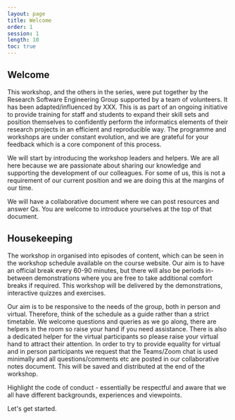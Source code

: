```yaml
---
layout: page
title: Welcome
order: 1
session: 1
length: 10
toc: true
---
```


## Welcome

This workshop, and the others in the series, were put together by the Research Software Engineering Group supported by a team of volunteers. It has been adapted/influenced by XXX. This is as part of an ongoing initiative to provide training for staff and students to expand their skill sets and position themselves to confidently perform the informatics elements of their research projects in an efficient and reproducible way. The programme and workshops are under constant evolution, and we are grateful for your feedback which is a core component of this process.

We will start by introducing the workshop leaders and helpers. We are all here because we are passionate about sharing our knowledge and supporting the development of our colleagues. For some of us, this is not a requirement of our current position and we are doing this at the margins of our time.

We will have a collaborative document where we can post resources and answer Qs. You are welcome to introduce yourselves at the top of that document.

## Housekeeping

The workshop in organised into episodes of content, which can be seen in the workshop schedule available on the course website. Our aim is to have an official break every 60-90 minutes, but there will also be periods in-between demonstrations where you are free to take additional comfort breaks if required.  This workshop will be delivered by the demonstrations, interactive quizzes and exercises.


Our aim is to be responsive to the needs of the group, both in person and virtual. Therefore, think of the schedule as a guide rather than a strict timetable. We welcome questions and queries as we go along, there are helpers in the room so raise your hand if you need assistance. There is also a dedicated helper for the virtual participants so please raise your virtual hand to attract their attention. In order to try to provide equality for virtual and in person participants we request that the Teams/Zoom chat is used minimally and all questions/comments etc are posted in our collaborative notes document. This will be saved and distributed at the end of the workshop.  

 Highlight the code of conduct - essentially be respectful and aware that we all have different backgrounds, experiences and viewpoints.

  Let's get started.
